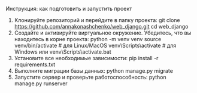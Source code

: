 Инструкция: как подготовить и запустить проект
1. Клонируйте репозиторий и перейдите в папку проекта:
   git clone https://github.com/annakonashchenko/web_django.git cd web_django
2. Создайте и активируйте виртуальное окружение. Убедитесь, что вы находитесь в корне проекта:
   python -m venv venv
   source venv/bin/activate  # для Linux/MacOS
   venv\Scripts\activate     # для Windows или
   venv\Scripts\activate.bat  
3. Установите все необходимые зависимости:
   pip install -r requirements.txt
4. Выполните миграции базы данных:
   python manage.py migrate
5. Запустите сервер и проверьте работоспособность:
   python manage.py runserver
